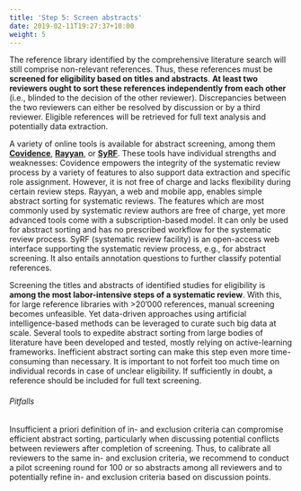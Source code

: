 ```yaml
---
title: 'Step 5: Screen abstracts'
date: 2019-02-11T19:27:37+10:00
weight: 5
---
```


The reference library identified by the comprehensive literature search will still comprise non-relevant references. Thus, these references must be **screened for eligibility based on titles and abstracts**. **At least two reviewers ought to sort these references independently from each other** (i.e., blinded to the decision of the other reviewer). Discrepancies between the two reviewers can either be resolved by discussion or by a third reviewer. Eligible references will be retrieved for full text analysis and potentially data extraction.

A variety of online tools is available for abstract screening, among them [**Covidence**](https://www.covidence.org/), [**Rayyan**](https://www.rayyan.ai/), or [**SyRF**](https://syrf.org.uk/). These tools have individual strengths and weaknesses: Covidence empowers the integrity of the systematic review process by a variety of features to also support data extraction and specific role assignment. However, it is not free of charge and lacks flexibility during certain review steps. Rayyan, a web and mobile app, enables simple abstract sorting for systematic reviews. The features which are most commonly used by systematic review authors are free of charge, yet more advanced tools come with a subscription-based model. It can only be used for abstract sorting and has no prescribed workflow for the systematic review process. SyRF (systematic review facility) is an open-access web interface supporting the systematic review process, e.g., for abstract screening. It also entails annotation questions to further classify potential references. 

Screening the titles and abstracts of identified studies for eligibility is **among the most labor-intensive steps of a systematic review**. With this, for large reference libraries with >20’000 references, manual screening becomes unfeasible. Yet data-driven approaches using artificial intelligence-based methods can be leveraged to curate such big data at scale. Several tools to expedite abstract sorting from large bodies of literature have been developed and tested, mostly relying on active-learning frameworks.
Inefficient abstract sorting can make this step even more time-consuming than necessary. It is important to not forfeit too much time on individual records in case of unclear eligibility. If sufficiently in doubt, a reference should be included for full text screening.

###### Pitfalls
Insufficient a priori definition of in- and exclusion criteria can compromise efficient abstract sorting, particularly when discussing potential conflicts between reviewers after completion of screening. Thus, to calibrate all reviewers to the same in- and exclusion criteria, we recommend to conduct a pilot screening round for 100 or so abstracts among all reviewers and to potentially refine in- and exclusion criteria based on discussion points.

